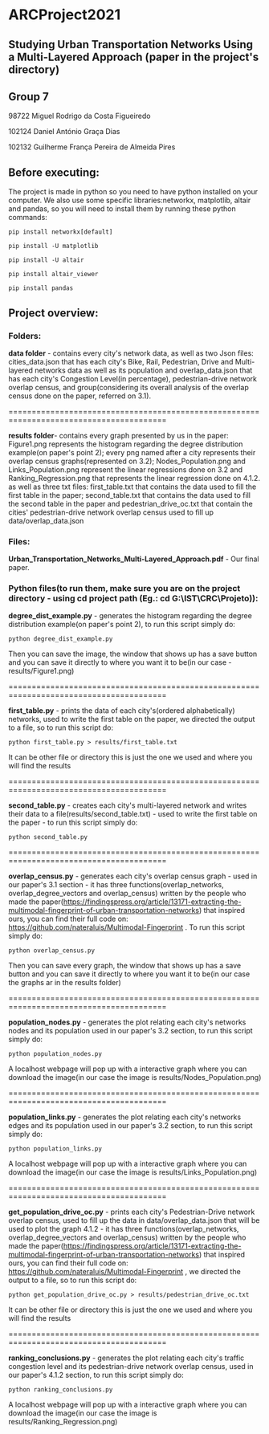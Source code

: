 # ARCProject2021

## Studying Urban Transportation Networks Using a Multi-Layered Approach (paper in the project's directory)

## Group 7

98722	Miguel Rodrigo da Costa Figueiredo
	
102124	Daniel António Graça Dias
	
102132	Guilherme França Pereira de Almeida Pires



## Before executing:

The project is made in python so you need to have python installed on your computer. We also use some specific libraries:networkx, matplotlib, altair and pandas, so
you will need to install  them by running these python commands:

	pip install networkx[default]
	
	pip install -U matplotlib
	
	pip install -U altair
	
	pip install altair_viewer
	
	pip install pandas
	


## Project overview:


### Folders:

**data folder** - contains every city's network data, as well as two Json files: cities_data.json that has each city's Bike, Rail, Pedestrian, Drive and Multi-layered networks data as well as its population and overlap_data.json that has each city's Congestion Level(in percentage), pedestrian-drive network overlap census, and group(considering its overall analysis of the overlap census done on the paper, referred on 3.1).

========================================================================================

**results folder**- contains every graph presented by us in the paper: Figure1.png represents the histogram regarding the degree distribution example(on paper's point 2); every png named after a city represents their overlap census graphs(represented on 3.2); Nodes_Population.png and Links_Population.png represent the linear regressions done on 3.2 and Ranking_Regression.png that represents the linear regression done on 4.1.2. as well as three txt files: first_table.txt that contains the data used to fill the first table in the paper; second_table.txt that contains the data used to fill the second table in the paper and pedestrian_drive_oc.txt that contain the cities' pedestrian-drive network overlap census used to fill up data/overlap_data.json



### Files:
**Urban_Transportation_Networks_Multi-Layered_Approach.pdf** - Our final paper.


### Python files(to run them, make sure you are on the project directory - using cd project path (Eg.: cd G:\IST\CRC\Projeto)):



**degree_dist_example.py** - generates the histogram regarding the degree distribution example(on paper's point 2), to run this script simply do:

	python degree_dist_example.py
	
Then you can save the image, the window that shows up has a save button and you can save it directly to where you want it to be(in our case - results/Figure1.png)

========================================================================================

**first_table.py** - prints the data of each city's(ordered alphabetically) networks, used to write the first table on the paper, we directed the output to a file, so to run this script do:

	python first_table.py > results/first_table.txt 
	
It can be other file or directory this is just the one we used and where you will find the results

========================================================================================

**second_table.py** - creates each city's multi-layered network and writes their data to a file(results/second_table.txt) - used to write the first table on the paper - to run this script simply do:
	
	python second_table.py

========================================================================================

**overlap_census.py** - generates each city's overlap census graph - used in our paper's 3.1 section - it has three functions(overlap_networks, overlap_degree_vectors and overlap_census) written by the people who made the paper(https://findingspress.org/article/13171-extracting-the-multimodal-fingerprint-of-urban-transportation-networks) that inspired ours, you can find their full code on: https://github.com/nateraluis/Multimodal-Fingerprint . To run this script simply do:

	python overlap_census.py

Then you can save every graph, the window that shows up has a save button and you can save it directly to where you want it to be(in our case the graphs ar in the results folder)

========================================================================================

**population_nodes.py** - generates the plot relating each city's networks nodes and its population used in our paper's 3.2 section, to run this script simply do:

	python population_nodes.py

A localhost webpage will pop up with a interactive graph where you can download the image(in our case the image is results/Nodes_Population.png)

========================================================================================

**population_links.py** - generates the plot relating each city's networks edges and its population used in our paper's 3.2 section, to run this script simply do:
		
	python population_links.py

A localhost webpage will pop up with a interactive graph where you can download the image(in our case the image is results/Links_Population.png)

========================================================================================

**get_population_drive_oc.py** - prints each city's Pedestrian-Drive network overlap census, used to fill up the data in data/overlap_data.json that will be used to plot the graph 4.1.2 - it has three functions(overlap_networks, overlap_degree_vectors and overlap_census) written by the people who made the paper(https://findingspress.org/article/13171-extracting-the-multimodal-fingerprint-of-urban-transportation-networks) that inspired ours, you can find their full code on: https://github.com/nateraluis/Multimodal-Fingerprint , we directed the output to a file, so to run this script do:
		
   	python get_population_drive_oc.py > results/pedestrian_drive_oc.txt 

It can be other file or directory this is just the one we used and where you will find the results

========================================================================================

**ranking_conclusions.py** - generates the plot relating each city's traffic congestion level and its pedestrian-drive network overlap census, used in our paper's 4.1.2 section, to run this script simply do:
	
	python ranking_conclusions.py

A localhost webpage will pop up with a interactive graph where you can download the image(in our case the image is results/Ranking_Regression.png)
